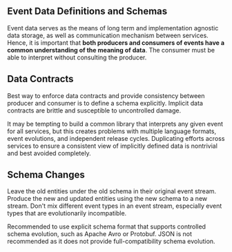 ## Event Data Definitions and Schemas

Event data serves as the means of long term and implementation agnostic data storage, as well as communication mechanism between services. Hence, it is important that **both producers and consumers of events have a common understanding of the meaning of data**. The consumer must be able to interpret without consulting the producer.

## Data Contracts

Best way to enforce data contracts and provide consistency between producer and consumer is to define a schema explicitly. Implicit data contracts are brittle and susceptible to uncontrolled damage.

It may be tempting to build a common library that interprets any given event for all services, but this creates problems with multiple language formats, event evolutions, and independent release cycles. Duplicating efforts across services to ensure a consistent view of implicitly defined data is nontrivial and best avoided completely.

## Schema Changes

Leave the old entities under the old schema in their original event stream. Produce the new and updated entities using the new schema to a new stream. Don't mix different event types in an event stream, especially event types that are evolutionarily incompatible.

Recommended to use explicit schema format that supports controlled schema evolution, such as Apache Avro or Protobuf. JSON is not recommended as it does not provide full-compatibility schema evolution.
